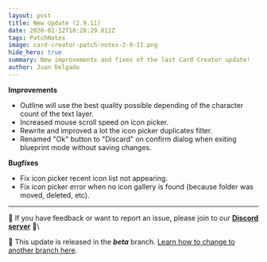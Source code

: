 ```yaml
---
layout: post
title: New Update (2.9.11)
date: 2020-02-12T10:28:29.812Z
tags: PatchNotes
image: card-creator-patch-notes-2-9-11.png
hide_hero: true
summary: New improvements and fixes of the last Card Creator update!
author: Juan Delgado
---
```

<!--StartFragment-->

**Improvements**

* Outline will use the best quality possible depending of the character count of the text layer.
* Increased mouse scroll speed on icon picker.
* Rewrite and improved a lot the icon picker duplicates filter.
* Renamed "Ok" button to "Discard" on confirm dialog when exiting blueprint mode without saving changes.



**Bugfixes**

* Fix icon picker recent icon list not appearing.
* Fix icon picker error when no icon gallery is found (because folder was moved, deleted, etc).

---

📌 If you have feedback or want to report an issue, please join to our **[Discord server](http://discord.gg/pixelatto)** 💬\

📌 This update is released in the ***beta*** branch. [Learn how to change to another branch here](/blog/beta-and-legacy-versions).